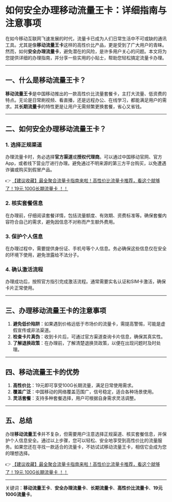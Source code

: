 # 如何安全办理移动流量王卡：详细指南与注意事项

在如今移动互联网飞速发展的时代，流量卡已成为人们日常生活中不可或缺的通讯工具。尤其是像**移动流量王卡**这样的高性价比产品，更是受到了广大用户的青睐。然而，如何**安全办理流量卡**，避免潜在的风险，是许多用户关心的问题。本文将为您提供详细的办理指南，并分享一些实用的小贴士，帮助您轻松搞定流量卡办理。

---

## 一、什么是移动流量王卡？

**移动流量王卡**是中国移动推出的一款高性价比流量套餐卡，主打大流量、低资费的特点。无论是日常刷视频、看直播，还是远程办公、在线学习，都能满足用户的需求。其**长期流量卡**的特性更是让用户无需频繁更换套餐，省心又省钱。

---

## 二、如何安全办理移动流量王卡？

### 1. 选择正规渠道
办理流量卡时，务必选择**官方渠道**或**授权代理商**。可以通过中国移动官网、官方App，或者线下营业厅进行办理。避免通过不明来源的第三方平台购买，以免遭遇诈骗或购买到假冒产品。

👉 [【建议收藏】最全聚合流量卡指南来啦！高性价比流量卡推荐，看这个就够了！19元 100G长期流量卡 ！！](https://bit.ly/Liuliangka)

### 2. 核实套餐信息
在办理前，仔细阅读套餐详情，包括流量额度、有效期、资费标准等。确保套餐内容符合自己的需求，避免因信息不对称而产生额外费用。

### 3. 保护个人信息
在办理过程中，需要提供身份证、手机号等个人信息。务必确保这些信息仅在安全的环境下使用，避免泄露给不法分子。

### 4. 确认激活流程
办理成功后，按照官方指引完成激活流程。通常需要实名认证和SIM卡激活，确保卡片正常使用。

---

## 三、办理移动流量王卡的注意事项

1. **避免低价陷阱**：如果遇到价格远低于市场价的流量卡，需提高警惕，可能是虚假宣传或非法渠道。
2. **检查卡片真伪**：收到卡片后，可通过官方渠道查询卡片信息，确保其真实性。
3. **了解退换政策**：在办理前，了解清楚退换货政策，以便在出现问题时及时处理。

---

## 四、移动流量王卡的优势

1. **高性价比**：19元即可享受100G长期流量，满足日常使用需求。
2. **覆盖广泛**：中国移动的网络覆盖范围广，信号稳定，适合各种场景使用。
3. **灵活套餐**：支持多种套餐选择，用户可根据自身需求灵活调整。

---

## 五、总结

办理**移动流量王卡**并不复杂，但需要用户注意选择正规渠道、核实套餐信息，并保护个人信息安全。通过以上步骤，您可以轻松、安全地享受到高性价比的流量服务。如果您还在寻找一款适合的流量卡，不妨试试移动流量王卡，相信它会成为您的理想选择。

👉 [【建议收藏】最全聚合流量卡指南来啦！高性价比流量卡推荐，看这个就够了！19元 100G长期流量卡 ！！](https://bit.ly/Liuliangka)

---

关键词：**移动流量王卡**、**安全办理流量卡**、**长期流量卡**、**高性价比流量卡**、**19元100G流量卡**。